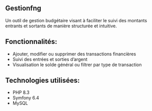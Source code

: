 ## Gestionfng
Un outil de gestion budgétaire visant à faciliter le suivi des montants entrants et sortants de manière structurée et intuitive.

## Fonctionnalités:
- Ajouter, modifier ou supprimer des transactions financières
- Suivi des entrées et sorties d’argent 
- Visualisation le solde général ou filtrer par type de transaction

## Technologies utilisées:
- PHP 8.3
- Symfony 6.4
- MySQL
